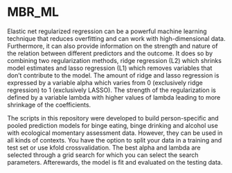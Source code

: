 # MBR_ML

Elastic net regularized regression can be a powerful machine learning technique that reduces overfitting and can work with high-dimensional data. Furthermore, it can also provide information on the strength and nature of the relation between different predictors and the outcome. It does so by combining two regularization methods, ridge regression (L2) which shrinks model estimates and lasso regression (L1) which removes variables that don’t contribute to the model. The amount of ridge and lasso regression is expressed by a variable alpha which varies from 0 (exclusively ridge regression) to 1 (exclusively LASSO). The strength of the regularization is defined by a variable lambda with higher values of lambda leading to more shrinkage of the coefficients. 

The scripts in this repository were developed to build person-specific and pooled prediction models for binge eating, binge drinking and alcohol use with ecological momentary assessment data. However, they can be used in all kinds of contexts. You have the option to split your data in a training and test set or use kfold crossvalidation. The best alpha and lambda are selected through a grid search for which you can select the search parameters. Afterewards, the model is fit and evaluated on the testing data. 
